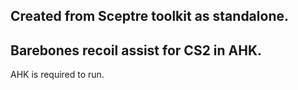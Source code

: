 Created from Sceptre toolkit as standalone.
-------------------------------------------
Barebones recoil assist for CS2 in AHK.
-------------------------------------------
AHK is required to run.
